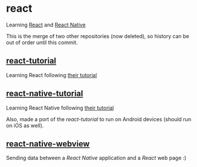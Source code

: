 # react
Learning [React](https://reactjs.org) and [React Native](https://reactnative.dev)

This is the merge of two other repositories (now deleted), so history can be
out of order until this commit.

## [react-tutorial](./react-tutorial/)
Learning React following [their tutorial](https://reactjs.org/tutorial/tutorial.html)

## [react-native-tutorial](./react-native-tutorial/)
Learning React Native following [their tutorial](https://reactnative.dev/docs/getting-started)

Also, made a port of the *react-tutorial* to run on Android devices (should run
on iOS as well).

## [react-native-webview](./react-native-webview/)
Sending data between a *React Native* application and a *React* web page :)
